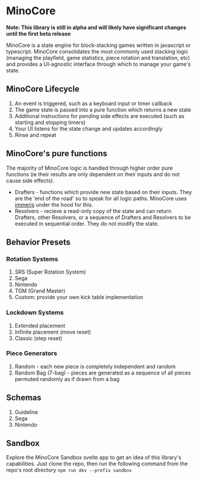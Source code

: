 # MinoCore

**Note: This library is still in alpha and will likely have significant changes until the first beta release**

MinoCore is a state engine for block-stacking games written in javascript or typescript. MinoCore consolidates the most commonly used stacking logic (managing the playfield, game statistics, piece rotation and translation, etc) and provides a UI-agnostic interface through which to manage your game's state.

## MinoCore Lifecycle
1. An event is triggered, such as a keyboard input or timer callback
2. The game state is passed into a pure function which returns a new state
3. Additional instructions for pending side effects are executed (such as starting and stopping timers)
4. Your UI listens for the state change and updates accordingly
5. Rinse and repeat

## MinoCore's pure functions

The majority of MinoCore logic is handled through higher order pure functions (ie their results are only dependent on their inputs and do not cause side effects).
- Drafters - functions which provide new state based on their inputs. They are the 'end of the road' so to speak for all logic paths. MinoCore uses [immerjs](https://github.com/immerjs/immer) under the hood for this.
- Resolvers - recieve a read-only copy of the state and can return Drafters, other Resolvers, or a sequence of Drafters and Resolvers to be executed in sequential order. They do not modify the state.

## Behavior Presets

### Rotation Systems
1. SRS (Super Rotation System)
2. Sega
3. Nintendo
4. TGM (Grand Master)
5. Custom: provide your own kick table implementation

### Lockdown Systems
1. Extended placement
2. Infinite placement (move reset)
3. Classic (step reset)

### Piece Generators
1. Random - each new piece is completely independent and random
2. Random Bag (7-bag) - pieces are generated as a sequence of all pieces permuted randomly as if drawn from a bag 

## Schemas
1. Guideline
2. Sega
3. Nintendo


## Sandbox

Explore the MinoCore Sandbox svelte app to get an idea of this library's capabilities. Just clone the repo, then run the following command from the repo's root directory `npm run dev --prefix sandbox`